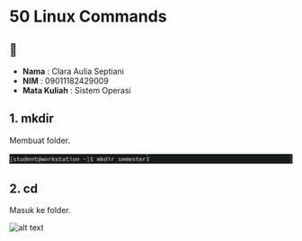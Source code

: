 # 50 Linux Commands


## 👤 
- **Nama**  : Clara Aulia Septiani 
- **NIM**   : 09011182429009 
- **Mata Kuliah** : Sistem Operasi  

## **1. mkdir**
Membuat folder.  

![alt text](https://github.com/claraaulsep/OPERATION-SISTEM/blob/9c123284dcffe9e882f015074b8956f8251be6f0/Screenshot%202025-09-24%20213336.png?raw=true)

## **2. cd**
Masuk ke folder.  

![alt text](?raw=true)
